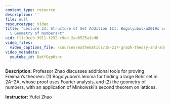 ```yaml
---
content_type: resource
description: ''
file: null
resourcetype: Video
title: "Lecture 23: Structure of Set Addition III: Bogolyubov\u2019s Lemma and the\
  \ Geometry of Numbers\t"
uid: f11c9ceb-3911-f232-c9ed-2aa6525a1ed8
video_files:
  video_captions_file: /courses/mathematics/18-217-graph-theory-and-additive-combinatorics-fall-2019/video-lectures/lecture-23-structure-of-set-addition-iii-bogolyubov2019s-lemma-and-the-geometry-of-numbers/BatYGepHsnc.vtt
video_metadata:
  youtube_id: BatYGepHsnc
---
```


**Description:** Professor Zhao discusses additional tools for proving Freiman’s theorem: (1) Bogolyubov’s lemma for finding a large Bohr set in 2A−2A, whose proof uses Fourier analysis, and (2) the geometry of numbers, with an application of Minkowski’s second theorem on lattices.

**Instructor:** Yufei Zhao